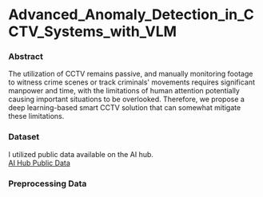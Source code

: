 # Advanced_Anomaly_Detection_in_CCTV_Systems_with_VLM

### Abstract
The utilization of CCTV remains passive, and manually monitoring footage to witness crime scenes or track criminals' movements requires significant manpower and time, with the limitations of human attention potentially causing important situations to be overlooked. Therefore, we propose a deep learning-based smart CCTV solution that can somewhat mitigate these limitations.

### Dataset
I utilized public data available on the AI hub. \
[AI Hub Public Data](https://aihub.or.kr/aihubdata/data/view.do?currMenu=115&topMenu=100&aihubDataSe=realm&dataSetSn=171)

### Preprocessing Data
